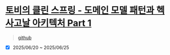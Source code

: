 # [토비의 클린 스프링 - 도메인 모델 패턴과 헥사고날 아키텍처 Part 1](https://www.inflearn.com/course/토비-클린스프링-도메인모델패턴-헥사고날-part1/dashboard)

> [github](https://github.com/tobyspringboot/splearn)

- [x] 2025/06/20 ~ 2025/06/25
